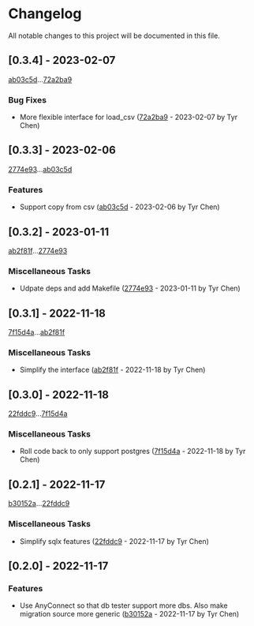 # Changelog

All notable changes to this project will be documented in this file.

## [0.3.4] - 2023-02-07

[ab03c5d](ab03c5dc386afcb1d8bade5ec17a2c3f06e2c9d0)...[72a2ba9](72a2ba9b54006d28c914d2117bfb0799ba9ba64f)

### Bug Fixes

- More flexible interface for load_csv ([72a2ba9](72a2ba9b54006d28c914d2117bfb0799ba9ba64f) - 2023-02-07 by Tyr Chen)

## [0.3.3] - 2023-02-06

[2774e93](2774e93464b971b97a9f1d1c97ea45903f4c2c9e)...[ab03c5d](ab03c5dc386afcb1d8bade5ec17a2c3f06e2c9d0)

### Features

- Support copy from csv ([ab03c5d](ab03c5dc386afcb1d8bade5ec17a2c3f06e2c9d0) - 2023-02-06 by Tyr Chen)

## [0.3.2] - 2023-01-11

[ab2f81f](ab2f81f126e70e942801b2f3251a9593ce3b5ccd)...[2774e93](2774e93464b971b97a9f1d1c97ea45903f4c2c9e)

### Miscellaneous Tasks

- Udpate deps and add Makefile ([2774e93](2774e93464b971b97a9f1d1c97ea45903f4c2c9e) - 2023-01-11 by Tyr Chen)

## [0.3.1] - 2022-11-18

[7f15d4a](7f15d4acf6ae02298d7a813dba065bc0d43b2f76)...[ab2f81f](ab2f81f126e70e942801b2f3251a9593ce3b5ccd)

### Miscellaneous Tasks

- Simplify the interface ([ab2f81f](ab2f81f126e70e942801b2f3251a9593ce3b5ccd) - 2022-11-18 by Tyr Chen)

## [0.3.0] - 2022-11-18

[22fddc9](22fddc9fddf8267b36d82899ec029af4d28aa5ee)...[7f15d4a](7f15d4acf6ae02298d7a813dba065bc0d43b2f76)

### Miscellaneous Tasks

- Roll code back to only support postgres ([7f15d4a](7f15d4acf6ae02298d7a813dba065bc0d43b2f76) - 2022-11-18 by Tyr Chen)

## [0.2.1] - 2022-11-17

[b30152a](b30152a9899f1f04199d337b457dcbaa2a102505)...[22fddc9](22fddc9fddf8267b36d82899ec029af4d28aa5ee)

### Miscellaneous Tasks

- Simplify sqlx features ([22fddc9](22fddc9fddf8267b36d82899ec029af4d28aa5ee) - 2022-11-17 by Tyr Chen)

## [0.2.0] - 2022-11-17

### Features

- Use AnyConnect so that db tester support more dbs. Also make migration source more generic ([b30152a](b30152a9899f1f04199d337b457dcbaa2a102505) - 2022-11-17 by Tyr Chen)

<!-- generated by git-cliff -->
